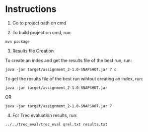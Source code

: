 # Instructions

1. Go to project path on cmd

2. To build project on cmd, run:

```
mvn package
```	

3. Results file Creation

To create an index and get the results file of the best run, run:

```
java -jar target/assignment_2-1.0-SNAPSHOT.jar 7 c
```

To get the results file of the best run wihtout creating an index, run:

```
java -jar target/assignment_2-1.0-SNAPSHOT.jar
```

OR

```
java -jar target/assignment_2-1.0-SNAPSHOT.jar 7
```

4. For Trec evaluation results, run:

```
../../trec_eval/trec_eval qrel.txt results.txt
```	


